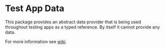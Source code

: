 # Test App Data
This package provides an abstract data provider that is being used throughout
testing apps as a typed reference. By itself it cannot provide any data.

For more information see [wiki](https://github.com/salik1992/tv-tools/wiki/Test-Apps).
